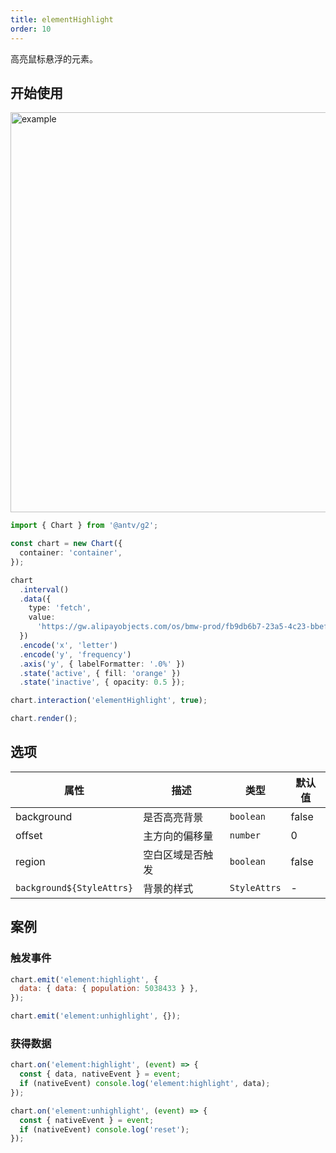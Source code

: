 ```yaml
---
title: elementHighlight
order: 10
---
```


高亮鼠标悬浮的元素。

## 开始使用

<img alt="example" src="https://gw.alipayobjects.com/zos/raptor/1670296745624/element-highlight.gif" width="640">

```ts
import { Chart } from '@antv/g2';

const chart = new Chart({
  container: 'container',
});

chart
  .interval()
  .data({
    type: 'fetch',
    value:
      'https://gw.alipayobjects.com/os/bmw-prod/fb9db6b7-23a5-4c23-bbef-c54a55fee580.csv',
  })
  .encode('x', 'letter')
  .encode('y', 'frequency')
  .axis('y', { labelFormatter: '.0%' })
  .state('active', { fill: 'orange' })
  .state('inactive', { opacity: 0.5 });

chart.interaction('elementHighlight', true);

chart.render();
```

## 选项

| 属性                      | 描述           | 类型         | 默认值 |
| ------------------------- | -------------- | ------------ | ------ |
| background                | 是否高亮背景   | `boolean`    | false  |
| offset                    | 主方向的偏移量 | `number`     | 0      |
| region                    | 空白区域是否触发       | `boolean`    | false  |
| `background${StyleAttrs}` | 背景的样式     | `StyleAttrs` | -      |

## 案例

### 触发事件

```js
chart.emit('element:highlight', {
  data: { data: { population: 5038433 } },
});

chart.emit('element:unhighlight', {});
```

### 获得数据

```js
chart.on('element:highlight', (event) => {
  const { data, nativeEvent } = event;
  if (nativeEvent) console.log('element:highlight', data);
});

chart.on('element:unhighlight', (event) => {
  const { nativeEvent } = event;
  if (nativeEvent) console.log('reset');
});
```
